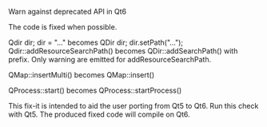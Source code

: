 Warn against deprecated API in Qt6

The code is fixed when possible.

Qdir dir; dir = "..." becomes	QDir dir; dir.setPath("...");
Qdir::addResourceSearchPath() becomes QDir::addSearchPath() with prefix.
Only warning are emitted for addResourceSearchPath.

QMap::insertMulti() becomes QMap::insert()

QProcess::start() becomes QProcess::startProcess()

This fix-it is intended to aid the user porting from Qt5 to Qt6.
Run this check with Qt5. The produced fixed code will compile on Qt6.
